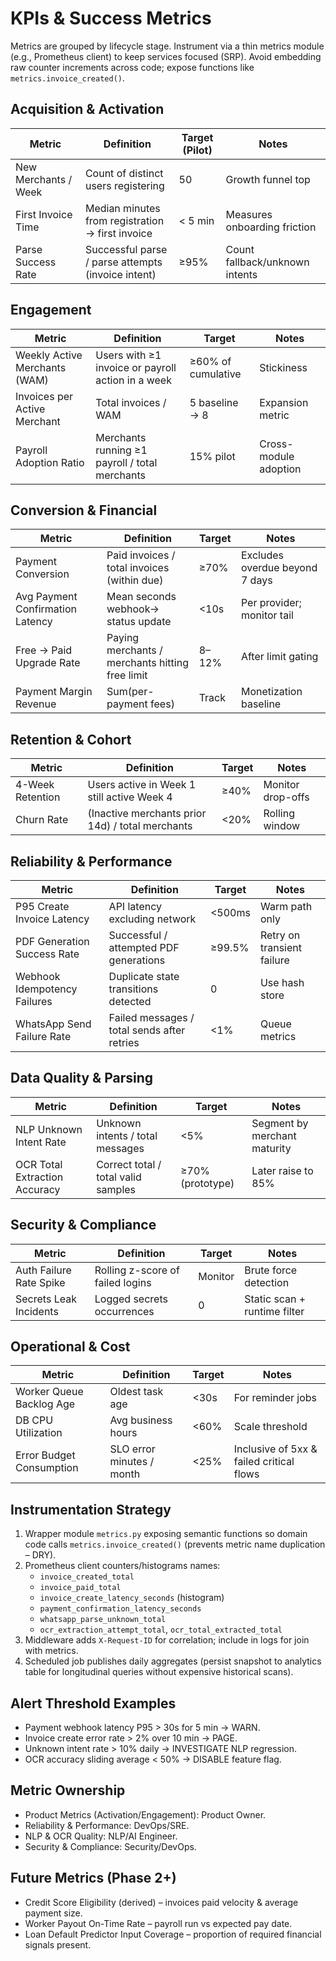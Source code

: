 # KPIs & Success Metrics

Metrics are grouped by lifecycle stage. Instrument via a thin metrics module (e.g., Prometheus client) to keep services focused (SRP). Avoid embedding raw counter increments across code; expose functions like `metrics.invoice_created()`.

## Acquisition & Activation
| Metric | Definition | Target (Pilot) | Notes |
|--------|------------|----------------|-------|
| New Merchants / Week | Count of distinct users registering | 50 | Growth funnel top |
| First Invoice Time | Median minutes from registration → first invoice | < 5 min | Measures onboarding friction |
| Parse Success Rate | Successful parse / parse attempts (invoice intent) | ≥95% | Count fallback/unknown intents |

## Engagement
| Metric | Definition | Target | Notes |
|--------|------------|--------|-------|
| Weekly Active Merchants (WAM) | Users with ≥1 invoice or payroll action in a week | ≥60% of cumulative | Stickiness |
| Invoices per Active Merchant | Total invoices / WAM | 5 baseline → 8 | Expansion metric |
| Payroll Adoption Ratio | Merchants running ≥1 payroll / total merchants | 15% pilot | Cross-module adoption |

## Conversion & Financial
| Metric | Definition | Target | Notes |
|--------|------------|--------|-------|
| Payment Conversion | Paid invoices / total invoices (within due) | ≥70% | Excludes overdue beyond 7 days |
| Avg Payment Confirmation Latency | Mean seconds webhook-> status update | <10s | Per provider; monitor tail |
| Free → Paid Upgrade Rate | Paying merchants / merchants hitting free limit | 8–12% | After limit gating |
| Payment Margin Revenue | Sum(per-payment fees) | Track | Monetization baseline |

## Retention & Cohort
| Metric | Definition | Target | Notes |
|--------|------------|--------|-------|
| 4-Week Retention | Users active in Week 1 still active Week 4 | ≥40% | Monitor drop-offs |
| Churn Rate | (Inactive merchants prior 14d) / total merchants | <20% | Rolling window |

## Reliability & Performance
| Metric | Definition | Target | Notes |
|--------|------------|--------|-------|
| P95 Create Invoice Latency | API latency excluding network | <500ms | Warm path only |
| PDF Generation Success Rate | Successful / attempted PDF generations | ≥99.5% | Retry on transient failure |
| Webhook Idempotency Failures | Duplicate state transitions detected | 0 | Use hash store |
| WhatsApp Send Failure Rate | Failed messages / total sends after retries | <1% | Queue metrics |

## Data Quality & Parsing
| Metric | Definition | Target | Notes |
|--------|------------|--------|-------|
| NLP Unknown Intent Rate | Unknown intents / total messages | <5% | Segment by merchant maturity |
| OCR Total Extraction Accuracy | Correct total / total valid samples | ≥70% (prototype) | Later raise to 85% |

## Security & Compliance
| Metric | Definition | Target | Notes |
|--------|------------|--------|-------|
| Auth Failure Rate Spike | Rolling z-score of failed logins | Monitor | Brute force detection |
| Secrets Leak Incidents | Logged secrets occurrences | 0 | Static scan + runtime filter |

## Operational & Cost
| Metric | Definition | Target | Notes |
|--------|------------|--------|-------|
| Worker Queue Backlog Age | Oldest task age | <30s | For reminder jobs |
| DB CPU Utilization | Avg business hours | <60% | Scale threshold |
| Error Budget Consumption | SLO error minutes / month | <25% | Inclusive of 5xx & failed critical flows |

## Instrumentation Strategy
1. Wrapper module `metrics.py` exposing semantic functions so domain code calls `metrics.invoice_created()` (prevents metric name duplication – DRY).
2. Prometheus client counters/histograms names:
   - `invoice_created_total`
   - `invoice_paid_total`
   - `invoice_create_latency_seconds` (histogram)
   - `payment_confirmation_latency_seconds`
   - `whatsapp_parse_unknown_total`
   - `ocr_extraction_attempt_total`, `ocr_total_extracted_total`
3. Middleware adds `X-Request-ID` for correlation; include in logs for join with metrics.
4. Scheduled job publishes daily aggregates (persist snapshot to analytics table for longitudinal queries without expensive historical scans).

## Alert Threshold Examples
- Payment webhook latency P95 > 30s for 5 min → WARN.
- Invoice create error rate > 2% over 10 min → PAGE.
- Unknown intent rate > 10% daily → INVESTIGATE NLP regression.
- OCR accuracy sliding average < 50% → DISABLE feature flag.

## Metric Ownership
- Product Metrics (Activation/Engagement): Product Owner.
- Reliability & Performance: DevOps/SRE.
- NLP & OCR Quality: NLP/AI Engineer.
- Security & Compliance: Security/DevOps.

## Future Metrics (Phase 2+)
- Credit Score Eligibility (derived) – invoices paid velocity & average payment size.
- Worker Payout On-Time Rate – payroll run vs expected pay date.
- Loan Default Predictor Input Coverage – proportion of required financial signals present.
